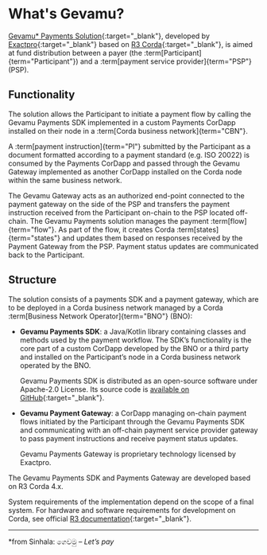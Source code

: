 # What's Gevamu?

[Gevamu* Payments Solution](https://gevamu.com/){:target="_blank"}, developed by [Exactpro](https://exactpro.com/){:target="_blank"} based on [R3 Corda](https://www.r3.com/products/corda/){:target="_blank"}, is aimed at fund distribution between a payer (the :term[Participant]{term="Participant"}) and a :term[payment service provider]{term="PSP"} (PSP). 

## Functionality

The solution allows the Participant to initiate a payment flow by calling the Gevamu Payments SDK implemented in a custom Payments CorDapp installed on their node in a :term[Corda business network]{term="CBN"}. 

A :term[payment instruction]{term="PI"} submitted by the Participant as a document formatted according to a payment standard (e.g. ISO 20022) is consumed by the Payments CorDapp and passed through the Gevamu Gateway implemented as another CorDapp installed on the Corda node within the same business network. 

The Gevamu Gateway acts as an authorized end-point connected to the payment gateway on the side of the PSP and transfers the payment instruction received from the Participant on-chain to the PSP located off-chain. The Gevamu Payments solution manages the payment :term[flow]{term="flow"}. As part of the flow, it creates Corda :term[states]{term="states"} and updates them based on responses received by the Payment Gateway from the PSP. Payment status updates are communicated back to the Participant.

## Structure

The solution consists of a payments SDK and a payment gateway, which are to be deployed in a Corda business network managed by a Corda :term[Business Network Operator]{term="BNO"} (BNO):

- **Gevamu  Payments SDK**: a Java/Kotlin library containing classes and methods used by the payment workflow. The SDK’s functionality is the core part of a custom CorDapp developed by the BNO or a third party and installed on the Participant’s node in a Corda business network operated by the BNO.  
    
    Gevamu Payments SDK is distributed as an open-source software under Apache-2.0 License. Its source code is [available on GitHub](https://github.com/gevamu/corda-payments-sdk){:target="_blank"}. <!-- Binaries are to be published in a Central Maven Repository. --> 

- **Gevamu Payment Gateway**: a CorDapp managing on-chain payment flows initiated by the Participant through the Gevamu Payments SDK and communicating with an off-chain payment service provider gateway to pass payment instructions and receive payment status updates.  
    
    Gevamu Payments Gateway is proprietary technology licensed by Exactpro.

The Gevamu Payments SDK and Payments Gateway are developed based on R3 Corda 4.x. 

System requirements of the implementation depend on the scope of a final system. 
For hardware and software requirements for development on Corda, see official [R3 documentation](https://docs.r3.com/en/platform/corda/4.8/open-source/getting-set-up.html){:target="_blank"}.

---
\*from Sinhala: ගෙවමු – *Let’s pay*
